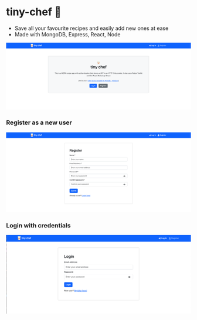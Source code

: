 # tiny-chef 🍳
* Save all your favourite recipes and easily add new ones at ease
* Made with MongoDB, Express, React, Node


![Hero Screen](./frontend/assets/Hero.png "Hero")
### Register as a new user
![Registration Screen](./frontend/assets/Register.png "Register as new user")
### Login with credentials
![Login Screen](./frontend/assets/Login.png "Login to app")
